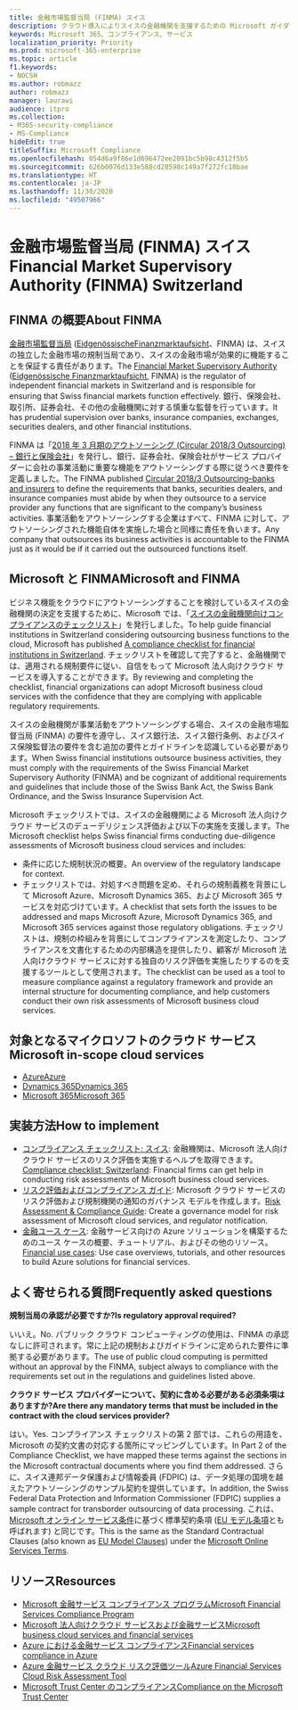 ```yaml
---
title: 金融市場監督当局 (FINMA) スイス
description: クラウド導入によりスイスの金融機関を支援するための Microsoft ガイダンスです。
keywords: Microsoft 365、コンプライアンス、サービス
localization_priority: Priority
ms.prod: microsoft-365-enterprise
ms.topic: article
f1.keywords:
- NOCSH
ms.author: robmazz
author: robmazz
manager: laurawi
audience: itpro
ms.collection:
- M365-security-compliance
- MS-Compliance
hideEdit: true
titleSuffix: Microsoft Compliance
ms.openlocfilehash: 054d6a9f86e1d696472ee2091bc5b98c4312f5b5
ms.sourcegitcommit: 626b0076d133e588cd28598c149a7f272fc18bae
ms.translationtype: HT
ms.contentlocale: ja-JP
ms.lasthandoff: 11/30/2020
ms.locfileid: "49507966"
---
```

# <a name="financial-market-supervisory-authority-finma-switzerland"></a><span data-ttu-id="d054c-104">金融市場監督当局 (FINMA) スイス</span><span class="sxs-lookup"><span data-stu-id="d054c-104">Financial Market Supervisory Authority (FINMA) Switzerland</span></span>

## <a name="about-finma"></a><span data-ttu-id="d054c-105">FINMA の概要</span><span class="sxs-lookup"><span data-stu-id="d054c-105">About FINMA</span></span>

<span data-ttu-id="d054c-106">[金融市場監督当局](https://www.finma.ch/en) ([EidgenössischeFinanzmarktaufsicht](https://www.finma.ch/de/)、FINMA) は、スイスの独立した金融市場の規制当局であり、スイスの金融市場が効果的に機能することを保証する責任があります。</span><span class="sxs-lookup"><span data-stu-id="d054c-106">The [Financial Market Supervisory Authority](https://www.finma.ch/en) ([Eidgenössische Finanzmarktaufsicht](https://www.finma.ch/de/), FINMA) is the regulator of independent financial markets in Switzerland and is responsible for ensuring that Swiss financial markets function effectively.</span></span> <span data-ttu-id="d054c-107">銀行、保険会社、取引所、証券会社、その他の金融機関に対する慎重な監督を行っています。</span><span class="sxs-lookup"><span data-stu-id="d054c-107">It has prudential supervision over banks, insurance companies, exchanges, securities dealers, and other financial institutions.</span></span>

<span data-ttu-id="d054c-108">FINMA は「[2018 年 3 月期のアウトソーシング (Circular 2018/3 Outsourcing) – 銀行と保険会社](https://www.finma.ch/en/~/media/finma/dokumente/rundschreiben-archiv/2018/rs-18-03/finma-rs-2018-03---20170921.pdf?la=en)」を発行し、銀行、証券会社、保険会社がサービス プロバイダーに会社の事業活動に重要な機能をアウトソーシングする際に従うべき要件を定義しました。</span><span class="sxs-lookup"><span data-stu-id="d054c-108">The FINMA published [Circular 2018/3 Outsourcing–banks and insurers](https://www.finma.ch/en/~/media/finma/dokumente/rundschreiben-archiv/2018/rs-18-03/finma-rs-2018-03---20170921.pdf?la=en) to define the requirements that banks, securities dealers, and insurance companies must abide by when they outsource to a service provider any functions that are significant to the company’s business activities.</span></span> <span data-ttu-id="d054c-109">事業活動をアウトソーシングする企業はすべて、FINMA に対して、アウトソーシングされた機能自体を実施した場合と同様に責任を負います。</span><span class="sxs-lookup"><span data-stu-id="d054c-109">Any company that outsources its business activities is accountable to the FINMA just as it would be if it carried out the outsourced functions itself.</span></span>

## <a name="microsoft-and-finma"></a><span data-ttu-id="d054c-110">Microsoft と FINMA</span><span class="sxs-lookup"><span data-stu-id="d054c-110">Microsoft and FINMA</span></span>

<span data-ttu-id="d054c-111">ビジネス機能をクラウドにアウトソーシングすることを検討しているスイスの金融機関の決定を支援するために、Microsoft では、「[スイスの金融機関向けコンプライアンスのチェックリスト](https://aka.ms/FinServ-Guide-Switzerland)」を発行しました。</span><span class="sxs-lookup"><span data-stu-id="d054c-111">To help guide financial institutions in Switzerland considering outsourcing business functions to the cloud, Microsoft has published [A compliance checklist for financial institutions in Switzerland](https://aka.ms/FinServ-Guide-Switzerland).</span></span> <span data-ttu-id="d054c-112">チェックリストを確認して完了すると、金融機関では、適用される規制要件に従い、自信をもって Microsoft 法人向けクラウド サービスを導入することができます。</span><span class="sxs-lookup"><span data-stu-id="d054c-112">By reviewing and completing the checklist, financial organizations can adopt Microsoft business cloud services with the confidence that they are complying with applicable regulatory requirements.</span></span>

<span data-ttu-id="d054c-113">スイスの金融機関が事業活動をアウトソーシングする場合、スイスの金融市場監督当局 (FINMA) の要件を遵守し、スイス銀行法、スイス銀行条例、およびスイス保険監督法の要件を含む追加の要件とガイドラインを認識している必要があります。</span><span class="sxs-lookup"><span data-stu-id="d054c-113">When Swiss financial institutions outsource business activities, they must comply with the requirements of the Swiss Financial Market Supervisory Authority (FINMA) and be cognizant of additional requirements and guidelines that include those of the Swiss Bank Act, the Swiss Bank Ordinance, and the Swiss Insurance Supervision Act.</span></span>

<span data-ttu-id="d054c-114">Microsoft チェックリストでは、スイスの金融機関による Microsoft 法人向けクラウド サービスのデューデリジェンス評価および以下の実施を支援します。</span><span class="sxs-lookup"><span data-stu-id="d054c-114">The Microsoft checklist helps Swiss financial firms conducting due-diligence assessments of Microsoft business cloud services and includes:</span></span>

- <span data-ttu-id="d054c-115">条件に応じた規制状況の概要。</span><span class="sxs-lookup"><span data-stu-id="d054c-115">An overview of the regulatory landscape for context.</span></span>
- <span data-ttu-id="d054c-116">チェックリストでは、対処すべき問題を定め、それらの規制義務を背景にして Microsoft Azure、Microsoft Dynamics 365、および Microsoft 365 サービスを対応づけています。</span><span class="sxs-lookup"><span data-stu-id="d054c-116">A checklist that sets forth the issues to be addressed and maps Microsoft Azure, Microsoft Dynamics 365, and Microsoft 365 services against those regulatory obligations.</span></span> <span data-ttu-id="d054c-117">チェックリストは、規制の枠組みを背景にしてコンプライアンスを測定したり、コンプライアンスを文書化するための内部構造を提供したり、顧客が Microsoft 法人向けクラウド サービスに対する独自のリスク評価を実施したりするのを支援するツールとして使用されます。</span><span class="sxs-lookup"><span data-stu-id="d054c-117">The checklist can be used as a tool to measure compliance against a regulatory framework and provide an internal structure for documenting compliance, and help customers conduct their own risk assessments of Microsoft business cloud services.</span></span>

## <a name="microsoft-in-scope-cloud-services"></a><span data-ttu-id="d054c-118">対象となるマイクロソフトのクラウド サービス</span><span class="sxs-lookup"><span data-stu-id="d054c-118">Microsoft in-scope cloud services</span></span>

- [<span data-ttu-id="d054c-119">Azure</span><span class="sxs-lookup"><span data-stu-id="d054c-119">Azure</span></span>](https://aka.ms/AzureCompliance)
- [<span data-ttu-id="d054c-120">Dynamics 365</span><span class="sxs-lookup"><span data-stu-id="d054c-120">Dynamics 365</span></span>](https://aka.ms/d365-compliance-list)
- [<span data-ttu-id="d054c-121">Microsoft 365</span><span class="sxs-lookup"><span data-stu-id="d054c-121">Microsoft 365</span></span>](https://aka.ms/o365-compliance-framework)

## <a name="how-to-implement"></a><span data-ttu-id="d054c-122">実装方法</span><span class="sxs-lookup"><span data-stu-id="d054c-122">How to implement</span></span>

- <span data-ttu-id="d054c-123">[コンプライアンス チェックリスト: スイス](https://aka.ms/FinServ-Guide-Switzerland): 金融機関は、Microsoft 法人向けクラウド サービスのリスク評価を実施するヘルプを取得できます。</span><span class="sxs-lookup"><span data-stu-id="d054c-123">[Compliance checklist: Switzerland](https://aka.ms/FinServ-Guide-Switzerland): Financial firms can get help in conducting risk assessments of Microsoft business cloud services.</span></span>
- <span data-ttu-id="d054c-124">[リスク評価およびコンプライアンス ガイド](https://aka.ms/RiskGovernanceGuide): Microsoft クラウド サービスのリスク評価および規制機関の通知のガバナンス モデルを作成します。</span><span class="sxs-lookup"><span data-stu-id="d054c-124">[Risk Assessment & Compliance Guide](https://aka.ms/RiskGovernanceGuide): Create a governance model for risk assessment of Microsoft cloud services, and regulator notification.</span></span>
- <span data-ttu-id="d054c-125">[金融ユース ケース](https://docs.microsoft.com/azure/industry/financial/): 金融サービス向けの Azure ソリューションを構築するためのユース ケースの概要、チュートリアル、およびその他のリソース。</span><span class="sxs-lookup"><span data-stu-id="d054c-125">[Financial use cases](https://docs.microsoft.com/azure/industry/financial/): Use case overviews, tutorials, and other resources to build Azure solutions for financial services.</span></span>

## <a name="frequently-asked-questions"></a><span data-ttu-id="d054c-126">よく寄せられる質問</span><span class="sxs-lookup"><span data-stu-id="d054c-126">Frequently asked questions</span></span>

<span data-ttu-id="d054c-127">**規制当局の承認が必要ですか?**</span><span class="sxs-lookup"><span data-stu-id="d054c-127">**Is regulatory approval required?**</span></span>

<span data-ttu-id="d054c-128">いいえ。</span><span class="sxs-lookup"><span data-stu-id="d054c-128">No.</span></span> <span data-ttu-id="d054c-129">パブリック クラウド コンピューティングの使用は、FINMA の承認なしに許可されます。常に上記の規制およびガイドラインに定められた要件に準拠する必要があります。</span><span class="sxs-lookup"><span data-stu-id="d054c-129">The use of public cloud computing is permitted without an approval by the FINMA, subject always to compliance with the requirements set out in the regulations and guidelines listed above.</span></span>

<span data-ttu-id="d054c-130">**クラウド サービス プロバイダーについて、契約に含める必要がある必須条項はありますか?**</span><span class="sxs-lookup"><span data-stu-id="d054c-130">**Are there any mandatory terms that must be included in the contract with the cloud services provider?**</span></span>

<span data-ttu-id="d054c-131">はい。</span><span class="sxs-lookup"><span data-stu-id="d054c-131">Yes.</span></span> <span data-ttu-id="d054c-132">コンプライアンス チェックリストの第 2 部では、これらの用語を、Microsoft の契約文書の対応する箇所にマッピングしています。</span><span class="sxs-lookup"><span data-stu-id="d054c-132">In Part 2 of the Compliance Checklist, we have mapped these terms against the sections in the Microsoft contractual documents where you find them addressed.</span></span> <span data-ttu-id="d054c-133">さらに、スイス連邦データ保護および情報委員 (FDPIC) は、データ処理の国境を越えたアウトソーシングのサンプル契約を提供しています。</span><span class="sxs-lookup"><span data-stu-id="d054c-133">In addition, the Swiss Federal Data Protection and Information Commissioner (FDPIC) supplies a sample contract for transborder outsourcing of data processing.</span></span> <span data-ttu-id="d054c-134">これは、[Microsoft オンライン サービス条件](https://aka.ms/Online-Services-Terms)に基づく標準契約条項 ([EU モデル条項](offering-EU-Model-Clauses.md)とも呼ばれます) と同じです。</span><span class="sxs-lookup"><span data-stu-id="d054c-134">This is the same as the Standard Contractual Clauses (also known as [EU Model Clauses](offering-EU-Model-Clauses.md)) under the [Microsoft Online Services Terms](https://aka.ms/Online-Services-Terms).</span></span>

## <a name="resources"></a><span data-ttu-id="d054c-135">リソース</span><span class="sxs-lookup"><span data-stu-id="d054c-135">Resources</span></span>

- [<span data-ttu-id="d054c-136">Microsoft 金融サービス コンプライアンス プログラム</span><span class="sxs-lookup"><span data-stu-id="d054c-136">Microsoft Financial Services Compliance Program</span></span>](https://aka.ms/FSCP-Print)
- [<span data-ttu-id="d054c-137">Microsoft 法人向けクラウド サービスおよび金融サービス</span><span class="sxs-lookup"><span data-stu-id="d054c-137">Microsoft business cloud services and financial services</span></span>](https://servicetrust.microsoft.com/viewpage/financialservicesoverview)
- [<span data-ttu-id="d054c-138">Azure における金融サービス コンプライアンス</span><span class="sxs-lookup"><span data-stu-id="d054c-138">Financial services compliance in Azure</span></span>](https://azure.microsoft.com/resources/videos/azurecon-2015-financial-services-compliance-in-azure/)
- [<span data-ttu-id="d054c-139">Azure 金融サービス クラウド リスク評価ツール</span><span class="sxs-lookup"><span data-stu-id="d054c-139">Azure Financial Services Cloud Risk Assessment Tool</span></span>](https://aka.ms/FFIEC-CSDT)
- [<span data-ttu-id="d054c-140">Microsoft Trust Center のコンプライアンス</span><span class="sxs-lookup"><span data-stu-id="d054c-140">Compliance on the Microsoft Trust Center</span></span>](https://www.microsoft.com/trust-center/compliance/compliance-overview)
